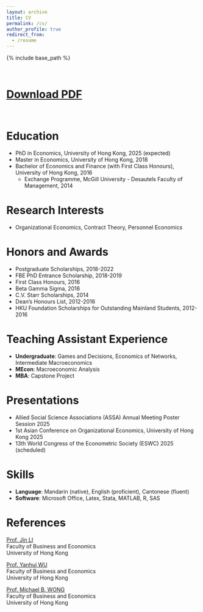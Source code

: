 ```yaml
---
layout: archive
title: CV
permalink: /cv/
author_profile: true
redirect_from:
  - /resume
---
```


{% include base_path %}

<br>

[Download PDF](https://andrew-yc-zhang.github.io/files/CV.pdf)
======

<br>

Education
======
* PhD in Economics, University of Hong Kong, 2025 (expected)
* Master in Economics, University of Hong Kong, 2018
* Bachelor of Economics and Finance (with First Class Honours), University of Hong Kong, 2016
  * Exchange Programme, McGill University - Desautels Faculty of Management, 2014

Research Interests
======
* Organizational Economics, Contract Theory, Personnel Economics
  
Honors and Awards
======
* Postgraduate Scholarships, 2018-2022
* FBE PhD Entrance Scholarship, 2018-2019
* First Class Honours, 2016
* Beta Gamma Sigma, 2016
* C.V. Starr Scholarships, 2014
* Dean’s Honours List, 2012-2016
* HKU Foundation Scholarships for Outstanding Mainland Students, 2012-2016

Teaching Assistant Experience
======
* **Undergraduate**: Games and Decisions, Economics of Networks, Intermediate Macroeconomics
* **MEcon**: Macroeconomic Analysis
* **MBA**: Capstone Project

Presentations
======
* Allied Social Science Associations (ASSA) Annual Meeting Poster Session 2025
* 1st Asian Conference on Organizational Economics, University of Hong Kong 2025
* 13th World Congress of the Econometric Society (ESWC) 2025 (scheduled)

 
Skills
======
* **Language**: Mandarin (native), English (proficient), Cantonese (fluent)
* **Software**: Microsoft Office, Latex, Stata, MATLAB, R, SAS

References
======
[Prof. Jin LI](https://www.hkubs.hku.hk/people/jin-li) <br>
Faculty of Business and Economics <br>
University of Hong Kong <br>

[Prof. Yanhui WU](https://www.hkubs.hku.hk/people/yanhui-wu) <br>
Faculty of Business and Economics <br>
University of Hong Kong <br>

[Prof. Michael B. WONG](https://www.hkubs.hku.hk/people/michael-b-wong/) <br>
Faculty of Business and Economics <br>
University of Hong Kong
